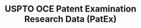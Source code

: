 ---
layout: default
bigquery: https://console.cloud.google.com/bigquery?p=patents-public-data&d=uspto_oce_pair&page=dataset
citation: 'Graham, S. Marco, A., and Miller, A. (2015). “The USPTO Patent Examination
  Research Dataset: A Window on the Process of Patent Examination.”'
contributors: Graham, S. Marco, A., Miller, A.
cost: None
description: The latest version of PatEx (referred to below as the 2020 release) contains
  detailed information on nearly 11.9 million publicly-viewable provisional and non-provisional
  patent applications to the USPTO and over 4.6 million Patent Cooperation Treaty
  (PCT) applications. It is based on data that OCE downloaded from the Patent Examination
  Data System (PEDS) in April, 2021. The PEDS data are sourced from Public PAIR. The
  first time that OCE used PEDS as the basis of PatEx was for the 2019 release. We
  took the PEDS data and organized it into the familiar PatEx data files, which are
  based on the organization of the Public PAIR portal. The data files include information
  on each application’s characteristics, prosecution history, continuation history,
  claims of foreign priority, patent term adjustment history, publication history,
  and correspondence address information.
documentation: 'For the 2019 and later releases, new technical documentation is available
  https://www.uspto.gov/sites/default/files/documents/PatEx-2019-Technical-Doc.pdf


  A document describing the 2014-2017 data sets is available and can be cited as:
  Graham, Stuart J.H. and Marco, Alan C. and Miller, Richard, The USPTO Patent Examination
  Research Dataset: A Window on the Process of Patent Examination (November 30, 2015).
  Available at SSRN: https://ssrn.com/abstract=2702637.'
last_edit: Mon, 04 Apr 2022 19:06:22 GMT
location: https://www.uspto.gov/ip-policy/economic-research/research-datasets/patent-examination-research-dataset-public-pair
maintained_by: EconomicsData@uspto.gov
related_publications: https://ssrn.com/abstract=29956744, https://ssrn.com/abstract=2702637
schema_fields: '[''correspondence_name_line_1'', ''child_application_number'', ''confirm_number'',
  ''correspondence_city'', ''parent_country'', ''filing_date'', ''correspondence_name_line_2'',
  ''appl_status_code'', ''status_description'', ''recorded_date'', ''correspondence_country_name'',
  ''parent_filing_date'', ''status_code'', ''inventor_rank'', ''application_number'',
  ''file_location_date'', ''parent_application_number'', ''earliest_pgpub_number'',
  ''patent_issue_date'', ''foreign_parent_id'', ''correspondence_region_name'', ''examiner_id'',
  ''atty_docket_number'', ''event_code'', ''wipo_pub_number'', ''aia_first_to_file'',
  ''parent_country_code'', ''inventor_region_code'', ''examiner_name_first'', ''child_filing_date'',
  ''invention_subject_matter'', ''correspondence_region_code'', ''event_description'',
  ''uspc_class'', ''application_number_pair'', ''sequence_number'', ''file_location'',
  ''disposal_type'', ''application_type'', ''inventor_country_code'', ''correspondence_country_code'',
  ''continuation_type'', ''customer_number'', ''earliest_pgpub_date'', ''invention_title'',
  ''patent_number'', ''appl_status_date'', ''examiner_name_last'', ''inventor_name_middle'',
  ''abandon_date'', ''examiner_name_middle'', ''correspondence_street_line_2'', ''inventor_country_name'',
  ''inventor_address_type'', ''uspc_subclass'', ''correspondence_street_line_1'',
  ''small_entity_indicator'', ''inventor_name_first'', ''inventor_name_last'', ''examiner_art_unit'',
  ''correspondence_postal_code'', ''foreign_parent_date'', ''wipo_pub_date'']'
shortname: patex
tags:
- patents
- legal
- history
terms_of_use: 'USPTO’s online databases are not designed or intended to be a source
  for bulk downloads of USPTO data when accessed through the website’s interfaces.
  Individuals, companies, IP addresses, or blocks of IP addresses who, in effect,
  deny or decrease service by generating unusually high numbers of database accesses
  (searches, pages, or hits), whether generated manually or in an automated fashion,
  may be denied access to USPTO servers without notice.


  Bulk data products may be separately obtained from the USPTO, either for free or
  at the cost of dissemination. For details, see information on Electronic Bulk Data
  Products: https://www.uspto.gov/learning-and-resources/electronic-bulk-data-products'
title: USPTO OCE Patent Examination Research Data (PatEx)
uuid: 4342caa7-23af-420c-b2f6-6088f133df6a
---